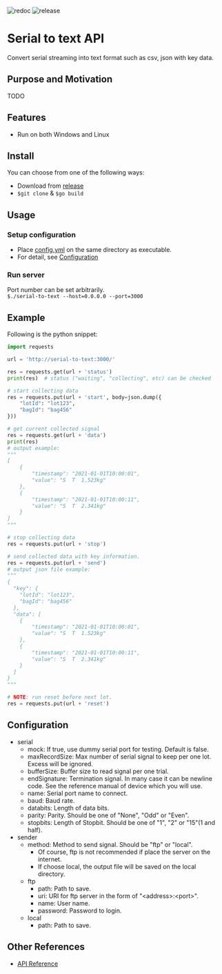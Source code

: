 ![redoc](https://github.com/statefb/serial-to-text-api/workflows/redoc/badge.svg?branch=master)
![release](https://github.com/statefb/serial-to-text-api/workflows/release/badge.svg)

# Serial to text API

Convert serial streaming into text format such as csv, json with key data.

## Purpose and Motivation

TODO

## Features
* Run on both Windows and Linux

## Install
You can choose from one of the following ways:
* Download from [release](https://github.com/statefb/serial-to-text-api/releases)
* `$git clone` & `$go build`

## Usage
### Setup configuration
* Place [config.yml](https://github.com/statefb/serial-to-text-api/blob/master/server/config.yml) on the same directory as executable.
* For detail, see [Configuration](#Configuration)

### Run server
Port number can be set arbitrarily.  
`$./serial-to-text --host=0.0.0.0 --port=3000`

## Example
Following is the python snippet:
```snippet.py
import requests

url = 'http://serial-to-text:3000/'

res = requests.get(url + 'status')
print(res)  # status ("waiting", "collecting", etc) can be checked

# start collecting data
res = requests.put(url + 'start', body=json.dump({
    "lotId": "lot123",
    "bagId": "bag456"
}))

# get current collected signal
res = requests.get(url + 'data')
print(res)
# output example:
"""
[
    {
        "timestamp": "2021-01-01T10:00:01",
        "value": "S  T  1.523kg"
    },
    {
        "timestamp": "2021-01-01T10:00:11",
        "value": "S  T  2.341kg"
    }
]
"""

# stop collecting data
res = requests.put(url + 'stop')

# send collected data with key information.
res = requests.put(url + 'send')
# output json file example:
"""
{
  "key": {
    "lotId": "lot123",
    "bagId": "bag456"
  },
  "data": [
    {
        "timestamp": "2021-01-01T10:00:01",
        "value": "S  T  1.523kg"
    },
    {
        "timestamp": "2021-01-01T10:00:11",
        "value": "S  T  2.341kg"
    }
  ]
}
"""

# NOTE: run reset before next lot.
res = requests.put(url + 'reset')
```

## Configuration
* serial
    * mock: If true, use dummy serial port for testing. Default is false.
    * maxRecordSize: Max number of serial signal to keep per one lot. Excess will be ignored.
    * bufferSize: Buffer size to read signal per one trial.
    * endSignature: Termination signal. In many case it can be newline code. See the reference manual of device which you will use.
    * name: Serial port name to connect.
    * baud: Baud rate.
    * databits: Length of data bits.
    * parity: Parity. Should be one of "None", "Odd" or "Even".
    * stopbits: Length of Stopbit. Should be one of "1", "2" or "15"(1 and half).
* sender
    * method: Method to send signal. Should be "ftp" or "local". 
        * Of course, ftp is not recommended if place the server on the internet.
        * If choose local, the output file will be saved on the local directory.
    * ftp
        * path: Path to save.
        * uri: URI for ftp server in the form of "\<address>:\<port>".
        * name: User name.
        * password: Password to login.
    * local
        * path: Path to save.

## Other References
* [API Reference](https://statefb.github.io/serial-to-text-api/)